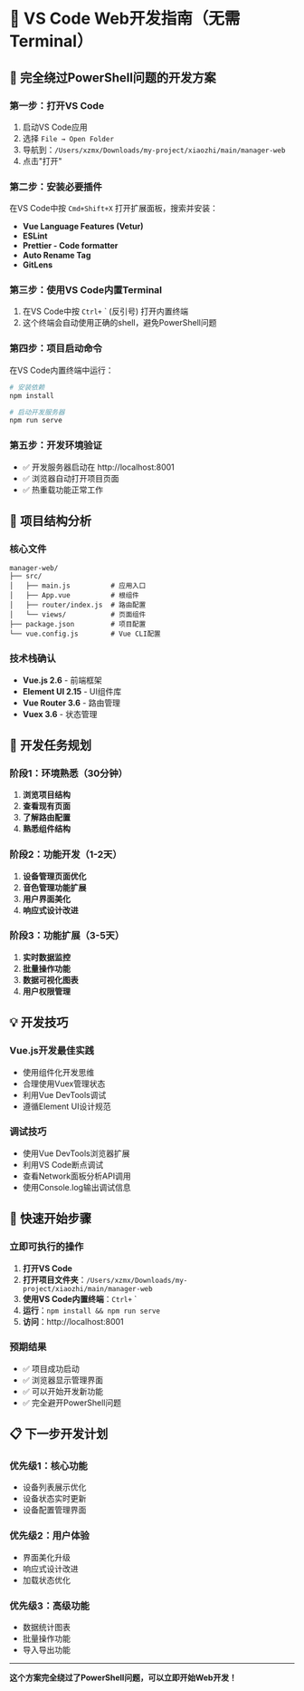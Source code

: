 # 🚀 VS Code Web开发指南（无需Terminal）

## 🎯 完全绕过PowerShell问题的开发方案

### **第一步：打开VS Code**
1. 启动VS Code应用
2. 选择 `File → Open Folder`
3. 导航到：`/Users/xzmx/Downloads/my-project/xiaozhi/main/manager-web`
4. 点击"打开"

### **第二步：安装必要插件**
在VS Code中按 `Cmd+Shift+X` 打开扩展面板，搜索并安装：
- **Vue Language Features (Vetur)**
- **ESLint**
- **Prettier - Code formatter**
- **Auto Rename Tag**
- **GitLens**

### **第三步：使用VS Code内置Terminal**
1. 在VS Code中按 `Ctrl+` ` (反引号) 打开内置终端
2. 这个终端会自动使用正确的shell，避免PowerShell问题

### **第四步：项目启动命令**
在VS Code内置终端中运行：
```bash
# 安装依赖
npm install

# 启动开发服务器
npm run serve
```

### **第五步：开发环境验证**
- ✅ 开发服务器启动在 http://localhost:8001
- ✅ 浏览器自动打开项目页面
- ✅ 热重载功能正常工作

## 🔧 项目结构分析

### **核心文件**
```
manager-web/
├── src/
│   ├── main.js          # 应用入口
│   ├── App.vue          # 根组件
│   ├── router/index.js  # 路由配置
│   └── views/           # 页面组件
├── package.json         # 项目配置
└── vue.config.js        # Vue CLI配置
```

### **技术栈确认**
- **Vue.js 2.6** - 前端框架
- **Element UI 2.15** - UI组件库
- **Vue Router 3.6** - 路由管理
- **Vuex 3.6** - 状态管理

## 🎯 开发任务规划

### **阶段1：环境熟悉（30分钟）**
1. **浏览项目结构**
2. **查看现有页面**
3. **了解路由配置**
4. **熟悉组件结构**

### **阶段2：功能开发（1-2天）**
1. **设备管理页面优化**
2. **音色管理功能扩展**
3. **用户界面美化**
4. **响应式设计改进**

### **阶段3：功能扩展（3-5天）**
1. **实时数据监控**
2. **批量操作功能**
3. **数据可视化图表**
4. **用户权限管理**

## 💡 开发技巧

### **Vue.js开发最佳实践**
- 使用组件化开发思维
- 合理使用Vuex管理状态
- 利用Vue DevTools调试
- 遵循Element UI设计规范

### **调试技巧**
- 使用Vue DevTools浏览器扩展
- 利用VS Code断点调试
- 查看Network面板分析API调用
- 使用Console.log输出调试信息

## 🚀 快速开始步骤

### **立即可执行的操作**
1. **打开VS Code**
2. **打开项目文件夹**：`/Users/xzmx/Downloads/my-project/xiaozhi/main/manager-web`
3. **使用VS Code内置终端**：`Ctrl+` `
4. **运行**：`npm install && npm run serve`
5. **访问**：http://localhost:8001

### **预期结果**
- ✅ 项目成功启动
- ✅ 浏览器显示管理界面
- ✅ 可以开始开发新功能
- ✅ 完全避开PowerShell问题

## 📋 下一步开发计划

### **优先级1：核心功能**
- 设备列表展示优化
- 设备状态实时更新
- 设备配置管理界面

### **优先级2：用户体验**
- 界面美化升级
- 响应式设计改进
- 加载状态优化

### **优先级3：高级功能**
- 数据统计图表
- 批量操作功能
- 导入导出功能

---
**这个方案完全绕过了PowerShell问题，可以立即开始Web开发！** 